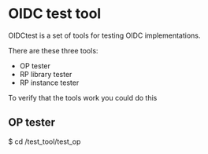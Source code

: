 OIDC test tool
==============

OIDCtest is a set of tools for testing OIDC implementations.

There are these three tools:

* OP tester
* RP library tester
* RP instance tester

To verify that the tools work you could do this

OP tester
---------

$ cd <oidctest>/test_tool/test_op